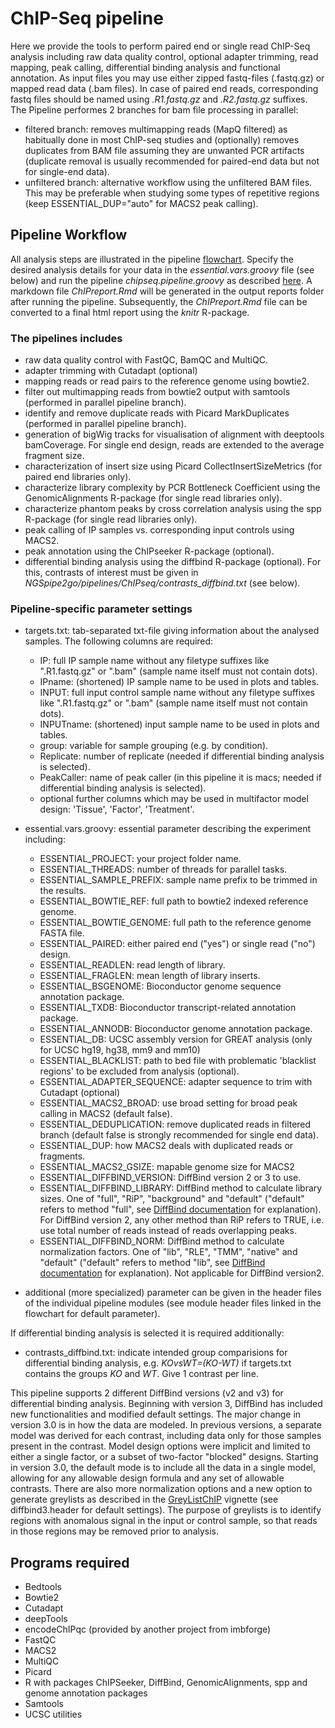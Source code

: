 # ChIP-Seq pipeline
Here we provide the tools to perform paired end or single read ChIP-Seq analysis including raw data quality control, optional adapter trimming, read mapping, peak calling, differential binding analysis and functional annotation. As input files you may use either zipped fastq-files (.fastq.gz) or mapped read data (.bam files). In case of paired end reads, corresponding fastq files should be named using *.R1.fastq.gz* and *.R2.fastq.gz* suffixes. The Pipeline performes 2 branches for bam file processing in parallel:
- filtered branch: removes multimapping reads (MapQ filtered) as habitually done in most ChIP-seq studies and (optionally) removes duplicates from BAM file assuming they are unwanted PCR artifacts (duplicate removal is usually recommended for paired-end data but not for single-end data).
- unfiltered branch: alternative workflow using the unfiltered BAM files. This may be preferable when studying some types of repetitive regions (keep ESSENTIAL_DUP="auto" for MACS2 peak calling).


## Pipeline Workflow
All analysis steps are illustrated in the pipeline [flowchart](https://viewer.diagrams.net/?highlight=0000ff&edit=_blank&layers=1&nav=1&title=NGSpipe2go_ChIPseq_pipeline.html#R7R1Zc9o699cw0z7AeAEDj9lIc2%2B%2FNE3S296%2BZIwtQDfGdmyTpb%2F%2B02q8CCPAG03TmSaWZVs6Ojq7zunoZ8vXy8D0F%2F%2FzbOB0NMV%2B7ejnHU1T9cEA%2FcItb7RlxBvmAbRZp3XDHfwFWKPCWlfQBmGqY%2BR5TgT9dKPluS6wolSbGQTeS7rbzHPSX%2FXNOcg13Fmmk2%2F9Du1owVpVY7y%2B8QnA%2BYJ9eqQN6Y2paT3OA2%2Flsu%2B5ngvonaXJX8PmGC5M23tJNOkXHf0s8LyI%2FrV8PQMOBiuHGH1usuFuPOQAuJHMA%2Bf%2FvYXn3%2F55evy1OBvezFRwFSndeHDRG4cFsBFo2KUXRAtv7rmmc7FuPSXzBfi1Crr6b7X0ef%2B56aOW9VOfPQ81nKu4G4iiN7by5iryUNMiWjrsLniF0Q%2F8wt6AXf2buHP%2Byr5FLt74hRsFb4mH8OW%2FyXvrx8gVfy6MzCBiIzHwtbcKLHADArgEEQjufNOC7jx%2B1E50RU%2FOQbShaxgF3mOMP2h9T%2FNLxFaNfpI2PVvXX%2B%2B%2Br%2F5anf%2F6eX91P%2Fk3fP7Z1Rni0Q8WdOyzBcSrlvgEQ4FL4KGBBm%2BoQwAcM4LPaYQ32b6Zx%2F3WCIT%2BYDgkxqdPyl%2BzxfUocp4Xt9PrT3eTh1%2BfunxDP5vOin2qoxkOmsGpDZ%2FxFx04d8kN42mFUf80INsqvkR%2Fzdlv8tg0yLaggZF38dYM%2FiawyjGnwDmNt%2BiZ53gB6aRPyI9w0Waey7FDxWtum%2BGCILuaQn18NYOOk3ypgv%2FFL%2BV3CE3QT%2BeBaUOECJlmy1tCi2HQ3DHDkGMTJxcK%2BWyEFs%2FDgOuOlSLMegZBBF4LMYHdHRl6T2NkmpHtrqqqcdtLghAO2bIuEjSwr%2FR7g8PRSIjV6rvGowsD%2F6sCj%2BASMbKT0Kc8VC0HkbSRmsKikZJDoL4yziPQkNOuQ9Dnv9l1%2BHn2%2Bvp2u%2FoJtSH8ca%2F80x0czNTqZmFqioHhPbiNh5XIa%2FKsRghVtSlOIxyNcXRrrKTXWG92icX99KbWuGjYm5hAhsBnGzABTmEIZw34Rjcka3yCOqh9%2F1XAN860zkmSV9DX5VhI2Z%2FNzuZscXXTvQNP6Ikb6AMHImqPhnZaOAYhs9swAQEoKYs9cAaHwaFLsBBG5hQ9jZCeTx3pmGAGXUikIYQ%2B%2BL8tcyxnQUzMvQIwS71hEUVYQz3BaK5N5jBCkkIvcPyei7aZNoHL6cxDWw79eX15h%2BegzT100cVr5nhTvCnMECkS6A8%2BwxD9jdc8xEs%2BsRZIBQZPPX63hyQQ7%2FktP8zNHTloTEmUKAdcoW%2B6Mm1oELs114zFrd4gjmfaIbZC4FXHNgfPXjkYgxTTtfEGCkPEKqDpULZhEqW1JBpRwvZ%2BBdYqIsNNbG%2B0YfBrkVpNNv6HEHxEv0ijb8IAkHmR2X3wyS0bhFgVkJ%2FVZjm%2FFGFYSQnDeWWqrwqUqWEJorDYPiBgoRkAIA3Bx38iDcJHugSeOhWDuOwx4g2xCawvBFYhD5eGoJqDmCYAGG%2BTFkTY9248SPCWfayb0YCH6Rd4s1mIKXlmEeJBH6DhNqqj8L%2F%2FTcmyu8mvdaooqiYrwNYkv34LQfBl%2Bh%2FWoxEZxuYBkZEiTxyn3iumjcRoiKnj1AtsEHRRM5ZjMIg44hPaqSAsH8R3ksbmEyL36KCP%2F8U9fNO243dr7RNn6PqFvehVYKlJ3ywSWwTsiAuKeZBvhmeWU4FlclCKhVY7jC2861tKrlcM9kQvbTPso6lnv%2BUac4wrsnnL1U0he1t3zD%2FKWyBvmK0IccKvVEJz6ROouUg0SLwQSn0EN%2BYHXTiN5HcOnwqZA32lEiFaUywEVDWp65tv9%2BUvj%2Buvok0rVPv0Sl42NremVw6TUn%2FfSbCH%2BSS8WWKxqh74LfAdaJnR%2FmvirpZTTKbpuIM937fzwG%2BA%2BXhmOs4WJaRw5Al4%2B%2Bh1mALv80bh2HGjiDYTzkX4S1KHKJbvtITgwQTChKyHxWEEcueEuTEiLMCdcqeGA2b4Mx7qNXOI8R57CDopUa4MXSVtt1d1kegtkL3Vwe4CE7pMyEw7CMra6I%2BgLC8oc%2FXuaARlXyizLdHwoUvFMsVfy8a0vUt2C75nJO4hpI%2B6bAedEMHMpdaObRbWm7XxIWckkTau%2Btm2Ra7XXlOlpADfHInF%2BdPO2gC6gyVN1NaMThAbqXrPZhBuNHBu6pbXE5huVLBYG%2BCUW8NqViwjSfiB9wxtsM1cJxInkpM7je1%2F1%2BjBFJBSABF8lz7WxW5hOINW%2BuvKB8%2BPeh9lhyEC5lZmqRUzy13Y4ssCRgDH5eBnXwISj1Q%2Bq9RHQzlWOd49QmJ%2FTilyl9Vq6%2BMfbK2xr59axX4Fxj5hlJ2q5hbit5Nh6oqpS4XR7C8o6dIucaNsSYk8ehIE5luig49RNdyMu0M17VdQmal6ItlfH2sZzKYjkMTzbWJcLCRNELP%2FekZYjowE9bRCxD3CgLA8hFCeE%2Buk5guBKXFw4XkgweGxwxw2pUkkscMMd8WOInTjyeot0Gfx%2Fa2Mi2LRRsYlorYZZsYMjJ%2FJ1blubGBhJJiMvVgpXREcKMMUsozz3E01BHTZ2N1rJcPdfn2Pzu%2BVHz%2F%2FmtxeBEvVvr98u%2Bqq40IaCpyp99I4%2BayOXPUlydWg9HjgvchVP%2BMG7TM1fk%2Fyk0ORya1hXf44X9yCz0%2FW7N%2B3%2By9nv7qNWgqUFJoM9%2BKytYaEyWJUv182Rsk6tIWLrOqNrnIt5xOqXWUhWEuXcg5aZP3wRS71WEqaBwzbbweU3t38oEnT%2FMJI8wuNBYxvEm%2Bz%2FXWlXP4S3F3cLNTpyph9ezqH56fewwnsNkp5ytDiducvFYovwo1fOjbKkiHhgvdLpULsoEbLcSC14s0IHO1CguEfJKgWCYRQb0weEY6mWPf8gwMVEYJhq5BAPfzI0R8s2AMLBjVhgbSNc%2Bq9RBBo0kZO3pIIW7wFpt3BLkPfx8buLf7KTScQaNOHkETEYF%2BdTw%2FI4ID4j5uer8GYunbuMlDtYFHtJxa3SotqyaE0zLwem%2BcNht4NmVALXRmC83TbPd3kGAfzdyt7hF18WUU07A8n50Ad1psnsXOUJ6toSzUXZ0FxG2%2BzeBqQnrSh51XW45Zxhh8eCJY8XM4Pm0%2FMJXQw%2Fn0CzjPAb%2B3U4Rof9kdpVdzQ8qjPt8eBqC%2BJ58OW4bmSQ%2FUAhCsHG0TaiOwfEJKhuQH7YycOsmToXm%2BszDmczUCwjomhQ3FgGNU%2BlBv6bdN1eSqOlu3uCnZy3xCkAhHt5JFW1U4etX4nO968pdsYjazLuZTlOQ6SFsjpScqxgGktOjz26x0gs6FLInMZbOnv58sH%2F%2Bz%2BW3S9BMbNcnUdPVwfv%2Fl4mwNjf2WQZ4LZqgyOG7MLFY67NfQpL1EHwEdo01ISlQ5frjr%2BGKcUxOppDJJJuIDu2wPLnfBA25Hu%2BIB7Mj2WNvZul3Z%2B%2BLn7%2BWDkDZG6rZ5yj%2FRBt5Da7vggCHu34rmLO24EQmMh1niREFWKdwPeM4G37KQTDyQlXOlzaM1MCHFtOHsjzCzCXNxahRGdDw%2FcXieBiBB%2BhQtEInATxLF1LgCYp0hP7LdXWYeqpGygKiVkvJuIHJ%2F9w0OEK4x4qEZeqMy23D%2Fy4F6NWQ%2FbFtx75aKebBNL2r4x%2FHGaJvwgXjr8LKe%2BhrnEWOpOQ7qvlam5ZIRYpGnRfC%2BijzJo1BIiTKeC5yFv1O7XFSac2MiZnJKA%2FHSyOSXRHd3Qx7rdSWSKrCiqWNP7wuSiNZrFxaczDg%2FzOC5C2%2F70x9znd6wEXO8brSTg%2FsJ0kaBIDKmyFPzrGZZT0behFVKyTMk2%2FR9Tbeja1IlpLZD4aSHMgGEU984Q8XATEa%2FVL5kAxA5kfPCHjCNc5XEQDdFwcWzG7xiqN6wzYphRLAmSW3pUTikRwwbToGQjhgfpA3SVkdzL24uTe2lie%2BEiMrtYAjJyEyHeWwjD3DsLrRRNkVQy0R2IqVE%2FMU2Rxt0pawnENBsnYvCjwW06aqcdw1G78k5ZlBTjzqMVtxJQni6%2FaZlVzxDQdP2YyggiUvLPsHWQlOSRJItWAEh6KsX1giUiAyFxZE7h%2FAViuTNCUudjneeE0RwsNocdKN6wfopXgfzXNMn67uqPL6dP9z%2B%2F3zzcun%2F7%2BtXzQ7O%2B1WM7FMit30lKJYRqYxUfhCZyrdyTGK0wkdcr4gvW%2FZhE%2FP642CzelIiPrQgPicgwaa6GKL0ZwJBUMqDOumcY4owYv1iIWb02kfQ04hRb2xnbqGFRPieyG%2BSnQ52MSVGe%2FOSF%2FwvyU42I3zf0Rvml2OatNckw%2F9i8C449HqvNu88yM7TO5j21pCnyzdktetupF0UOcIGFI37PPDCbQQsSk0y99Hi6QyYiij3v3jY9aiOt%2Fe1LPRwdreVZko6W1o7aGSACfbRKwJ2zggsyJNd3PPxWWo%2BAP1wvoV2PWp7eDpRO7fS2AoLZHzR7TlFof9aPr35nk9Yc6YPUo7Jp2WHmnMPTtb1zc450jqeWmnPU3XI81WXOWZpWKH%2B4P1GEggTB1Mq5yFB3UBJ%2Bj8P1%2BmjcKNMq9Oq15ihQPvaKu8naeBJoCuffU748dkyRGUTD1Jnb9p6xLwHbs4cTBoYgG29VBxenw5V96V3%2F8MGy%2B%2FV2HI2tS6PZcurHVoFlJM2Vm5LGCoe9F%2FmqvETLLSB5ACwcAnAJXC9VrU4uLKrRE46nX77fX10Q%2Fox2xSuJXpin5pE9IMjvKjglOT4liBj%2BikKg7rNnZALQw3VBkukP0O6wHnEQBy2CVnx0runSKuxMieNZZPTkKByew7aqMnvVOmlZ6ZK08GQMBeEb43GenahqZbRmIKA1GcBVW6gkpnbvt1CJMEVBoydh0oaXmLnvZHhRa%2BT0Y0HEtNDSMagrg53c9htvTgPW%2BrLFMa9PHL0nqFSs1Ly3gsEUJOlkZejXB4TkNk7s1IkPwGdTGPAT5Y8ujIKP6%2BsZdEkOpjhxFS3TYhJ0E1VxofEs6xB2BGjgh73EosjUW62qEumO738nA%2BvsVP%2B01HKmFQk%2FY0NNcVLxSX9RjdPKTvrnZZ3GtOkjKGSgqtJHQVvFZONxN2IP5CW2izMDmS%2B2iXXLNtoDSSWuzjrN5odf0PdJRsKGdUqk67LDrp77jHVHogtTY6VvQspcAZN1Wpg6hhYpV3u3ao%2FAuDf%2F1e5xanuM86gNwFqGZQk0T1Gl0XFFlIxXiGmxYwOn0U4lNGoRIVvnNJG2kB019mbdFxqvBLfNfTGoTOA63H%2FRvmJStUYajFVJGYznQ2xPrn6Soe6WZb%2BT9ekzgGAeT63HhLuj%2Ff5oey9uZ51GDo%2B6Nmc%2FT7aHpyLv8x8nV%2BB4ff7DfrM%2B%2F0%2FKX7PF9Shynhe30%2BtPd5OHX5%2F4%2BTgBZ8whF6a%2BQu6StSn1RUzkM5hjkXKNvPR1287%2BJ9YZM9z0IqWjtFnGi2RIN2vi2MBYtH6a5UdLaNuEZoqwIk1Hy%2BAvPHaXV1rIs5e%2BSD7SdscLOSTIV12f4r3dSeRW7mj660mHJlZ3iIJA8jB6PtYeTOdjbrX225VlQDdTt1UX5HrpC6Dbrwq6h7iljazwmbDCcmiuGwlcRXpJKktdImHoenEaFzL3lCx3MdCVgVzDcQq5RoLAFiFylSAZCpGrTj9kIXa%2FXzekECxH6KBi9vEJ9bQU7Mb35ooqBMa79bS0dmANuoBK4DDj4X7ii97fTBsP4jBNViKC1Akw8TI2tFZGyb0Dy1gWOaXFH6Mi5NxcXCc2r19FCJpWMmZ8bXkny7kKMUYpDNfi1PK%2FrfY5TFs3VVkKU5n6mbfOn9PTuMQyBWiko40gRvJniSI1SGDG77xkaSlW7eeXTBMuWQkeFWE8%2FW%2Bfb3pP27MQWLKm57rc%2F9sszy2Ilr9J2ijcGZyvAh713EYPWboiDtJaXMHYRM1VF8%2BhwMM3cL8evVzHiGcdfcJOsVgzEUyqwQo5SZDXBkc%2FAOYSKRHhRiAKerQAWBmhKA09UTRC1RDlVsi0g4gUe9oI2szdNoI102CDGaViL17w6HisYrZrzonIWQR%2FUdshDQGgfCrc4bsfyhsgAoS5ckghFTYCBsvQWQUpww%2FO1U9rPHlJcVwJt3%2BEFGoBr8BCokOQWmd8asZJLaDUvHD0MI0CFt1dn82JayvHmz9%2BkBYlSx3b%2BUB8sY8AYJxcAyZEwg905%2BHH3pbhZbTJQkGt2HXagvDWTKjQgDu%2BtgULqQNtZ8FHxksqhKImUDOrsrIXiZDv2Mo%2BEZYcK07zfZQJOOrUTKSzqZaed2Wv9BvZfN9DlmZnYw6pbH5wY5DBwmrSb7BSxUSclg%2FZsTz%2FjSxGSEqEk6LMiH10EodgWCO3gmqdymN3ljDELhbTBd4qJIJwYmo92q8nzt%2BxGeOOLpRnoKa51FBptgiYmBjmmVKjxFDp7UQO0UWcNi9LItXmSKTo8IYQ%2FDyKpyW5qXgByd8fG7Sm0aEw4LQt6NCyVGUlokNGftIbxoYiQat%2BZCgctpQ%2Bswqct1Oc0QhPcBuvXWMMveLp5M%2B74x1hL8%2Bc%2B8NBb5DWP8ZKT3RIMs%2Bf9WFVG25LBaKjVE2qitgvqtxxrKkBB8NULaKqUwNK1hgsVyg4vMZgizOVHoSU%2FdKTLh96isSGsxkucyqtjuIHcMYqnFqokyyRuk6IUIP%2BuXYN8AnoQmVz82rVq2zuXsejqKJflUU9BrohYpJCLXZ3vJTRYrU5VMdfftxNhsA6vfj7bT67gnyH%2FYksyJAjoZDRtsQC26hRa2Of6%2FJ6Eg9mgphR13IUoPvhA2%2FsRa%2BCYxwb%2BxW5Qd9rqHbsNqPnHjHENvAw7G70eKAJATBGGOKepQEouAPozXt06n9%2FeQ6%2F36Pxf%2Fj7S%2Ff7%2FVZfXYnB1PHrLxGyY9chy1mINyjLBUgJQZhBjAPG1dkplrpQISquPN7a9Dtammtq41GOZwr9k8MaLb%2FNlsJqsQwvhJZszrvS9crD7AmHC0atsyfUKSpJ14Yft9KcoBm7VRrQldEh5gRptRLR4an3EkGgrVz4tALS6mUAloico7cvV04Euzj%2FCWXNAdLukkFK8Tvw0eOoh9l4YLrW4qP4O7XqpNnZC1XTzehYs2rakKKp8S3VJmep2qieeWwsU7YuPK%2Fn0haeebhc9K55puyyt5Rn6v3dii0fyDNzOPnf7Dr8PHt9fbtd%2FYTaEP64V%2F5pVdnafRM3bUHBTC3FLD4KPAg1UKa2mMBiUeV2eb7y5aPDYnnJXvkOOQtnH4WwhLqi%2F4MlGrY45dPmZa1XPEIvgxYnog2JSrrabC1DodOw3Nxzh%2FsMGygHWx5LHcuy1HZWbVXTVVhbU7X11Fx%2BPZOmpaIjxCQX%2FDrTZY20EX30SVwmezMGHV8EbaZqq2po7aN0JZS5rpLUaXVpDCnqtz%2Bt47TgWImdMU6F5LSG2P0PW8x2IHfhark0A4xrmvL1rBOn8q2NwhET3y40jgL26IhcVpwzRs0SObEfbnNWf%2Bqez%2BcVDMhId0t5k%2FI8Z4hqAuoEz09jD35Czp6QHyF9Sma%2FMbL0Kh2CmhXeDfyvsyETyDwwbQjWYTqsOakZzB0zDLNaglIO%2Boyz9gh%2Bva3Sh65XlXh6sC2P3Q5JKMlTKyfb4qyPKJsvWL8lBR2EaV58x4uSGSCcnGc78TJADltHAVyyagfYe%2FwMwQvBRXP9IiH6Srx67bLAr4NhlM4yVPQGTHXXBWK%2Fnd1hqsyrQioIhV9oTqK4kiw5BsYKyRI6zsZg4UmRCoZ7zgW66Evk9DF9b34qO7%2FStCwQhhQyDpwGZkBXERdDeKVLOsX%2F3Zzd4j%2B9KHKACyxSgtoDsxm0YDojadHHsNTgBtBaLMkzHEUYZJNDuboh00P7c47LQUm93Qq8MCTjCqjoQatGsm%2FkFsVfmG5EalLhktqyyIDrbhNjDntI4RE69AD5P8DFH7WhicjTcj03Wl2C4bVj%2BrKrk6p%2FmYIWrwMe4xQbgY0QIoDTFXvoftJJhtI4ngWlNw6vvLUOy9kSYroTDqLGPH3ZwosOTxLFJI4DUkSlzE1JblMGU%2BmrW5lKnIE6xVR42Y5DmIrQBN6oBbzFrjexv0BWh2rM9SYedsuOH7a5apjsuov7lX7OcD%2Ff2zhjKNxyND%2FbX9PqiVc5W0WmbfqRtPJMejNhjIuStSnOFhutUHPejDY1KM5EBWMvVtJbbpO%2FJMXlKtC2xwJtqUZlu3B3trjyFEHrtpaeigenZKrpFciFv0uy3VwZKkFqpMrKUAnt4%2BWeIT%2BO04NleAKFwJQNSO3XFYcszUMR%2BclVhyzgoBe0e2yzcJgGTvVn8xkrfDOkcDINnhki8hENIWg6ioFOXMiMNy9xe4I8AfnJabj4MKKhj3W7HLKV9fQNdF36nGEpnBmHm3helBQdEZgW%2F%2FNsjNEX%2Fwc%3D). Specify the desired analysis details for your data in the *essential.vars.groovy* file (see below) and run the pipeline *chipseq.pipeline.groovy* as described [here](https://gitlab.rlp.net/imbforge/NGSpipe2go/-/blob/master/README.md). A markdown file *ChIPreport.Rmd* will be generated in the output reports folder after running the pipeline. Subsequently, the *ChIPreport.Rmd* file can be converted to a final html report using the *knitr* R-package.


### The pipelines includes
- raw data quality control with FastQC, BamQC and MultiQC.
- adapter trimming with Cutadapt (optional)
- mapping reads or read pairs to the reference genome using bowtie2.
- filter out multimapping reads from bowtie2 output with samtools (performed in parallel pipeline branch).
- identify and remove duplicate reads with Picard MarkDuplicates (performed in parallel pipeline branch). 
- generation of bigWig tracks for visualisation of alignment with deeptools bamCoverage. For single end design, reads are extended to the average fragment size.
- characterization of insert size using Picard CollectInsertSizeMetrics (for paired end libraries only).
- characterize library complexity by PCR Bottleneck Coefficient using the GenomicAlignments R-package (for single read libraries only). 
- characterize phantom peaks by cross correlation analysis using the spp R-package (for single read libraries only).
- peak calling of IP samples vs. corresponding input controls using MACS2.
- peak annotation using the ChIPseeker R-package (optional).
- differential binding analysis using the diffbind R-package (optional). For this, contrasts of interest must be given in *NGSpipe2go/pipelines/ChIPseq/contrasts_diffbind.txt* (see below). 


### Pipeline-specific parameter settings
- targets.txt: tab-separated txt-file giving information about the analysed samples. The following columns are required: 
  - IP: full IP sample name without any filetype suffixes like ".R1.fastq.gz" or ".bam" (sample name itself must not contain dots).
  - IPname: (shortened) IP sample name to be used in plots and tables.
  - INPUT: full input control sample name without any filetype suffixes like ".R1.fastq.gz" or ".bam" (sample name itself must not contain dots).
  - INPUTname: (shortened) input sample name to be used in plots and tables. 
  - group: variable for sample grouping (e.g. by condition).
  - Replicate: number of replicate (needed if differential binding analysis is selected).
  - PeakCaller: name of peak caller (in this pipeline it is macs; needed if differential binding analysis is selected).
  - optional further columns which may be used in multifactor model design: 'Tissue', 'Factor', 'Treatment'. 

- essential.vars.groovy: essential parameter describing the experiment including: 
  - ESSENTIAL_PROJECT: your project folder name.
  - ESSENTIAL_THREADS: number of threads for parallel tasks.
  - ESSENTIAL_SAMPLE_PREFIX: sample name prefix to be trimmed in the results.
  - ESSENTIAL_BOWTIE_REF: full path to bowtie2 indexed reference genome.
  - ESSENTIAL_BOWTIE_GENOME: full path to the reference genome FASTA file.
  - ESSENTIAL_PAIRED: either paired end ("yes") or single read ("no") design.
  - ESSENTIAL_READLEN: read length of library.
  - ESSENTIAL_FRAGLEN: mean length of library inserts.
  - ESSENTIAL_BSGENOME: Bioconductor genome sequence annotation package.
  - ESSENTIAL_TXDB: Bioconductor transcript-related annotation package.
  - ESSENTIAL_ANNODB: Bioconductor genome annotation package.
  - ESSENTIAL_DB: UCSC assembly version for GREAT analysis (only for UCSC hg19, hg38, mm9 and mm10)
  - ESSENTIAL_BLACKLIST: path to bed file with problematic 'blacklist regions' to be excluded from analysis (optional).
  - ESSENTIAL_ADAPTER_SEQUENCE: adapter sequence to trim with Cutadapt (optional)
  - ESSENTIAL_MACS2_BROAD: use broad setting for broad peak calling in MACS2 (default false).
  - ESSENTIAL_DEDUPLICATION: remove duplicated reads in filtered branch (default false is strongly recommended for single end data). 
  - ESSENTIAL_DUP: how MACS2 deals with duplicated reads or fragments.
  - ESSENTIAL_MACS2_GSIZE: mapable genome size for MACS2
  - ESSENTIAL_DIFFBIND_VERSION: DiffBind version 2 or 3 to use.
  - ESSENTIAL_DIFFBIND_LIBRARY: DiffBind method to calculate library sizes. One of "full", "RiP", "background" and "default" ("default" refers to method "full", see [DiffBind documentation](http://bioconductor.org/packages/release/bioc/vignettes/DiffBind/inst/doc/DiffBind.pdf) for explanation). For DiffBind version 2, any other method than RiP refers to TRUE, i.e. use total number of reads instead of reads overlapping peaks.
  - ESSENTIAL_DIFFBIND_NORM: DiffBind method to calculate normalization factors. One of "lib", "RLE", "TMM", "native" and "default" ("default" refers to method "lib", see [DiffBind documentation](http://bioconductor.org/packages/release/bioc/vignettes/DiffBind/inst/doc/DiffBind.pdf) for explanation). Not applicable for DiffBind version2.
  
- additional (more specialized) parameter can be given in the header files of the individual pipeline modules (see module header files linked in the flowchart for default parameter).

If differential binding analysis is selected it is required additionally:

- contrasts_diffbind.txt: indicate intended group comparisions for differential binding analysis, e.g. *KOvsWT=(KO-WT)* if targets.txt contains the groups *KO* and *WT*. Give 1 contrast per line.


This pipeline supports 2 different DiffBind versions (v2 and v3) for differential binding analysis. Beginning with version 3, DiffBind has included new functionalities and modified default settings. The major change in version 3.0 is in how the data are modeled. In previous versions, a separate model was derived for each contrast, including data only for those samples present in the contrast. Model design options were implicit and limited to either a single factor, or a subset of two-factor "blocked" designs. Starting in version 3.0, the default mode is to include all the data in a single model, allowing for any allowable design formula and any set of allowable contrasts. There are also more normalization options and a new option to generate greylists as described in the [GreyListChIP](https://bioconductor.org/packages/release/bioc/vignettes/GreyListChIP/inst/doc/GreyList-demo.pdf) vignette (see diffbind3.header for default settings). The purpose of greylists is to identify regions with anomalous signal in the input or control sample, so that reads in those regions may be removed prior to analysis. 


## Programs required
- Bedtools
- Bowtie2
- Cutadapt
- deepTools
- encodeChIPqc (provided by another project from imbforge)
- FastQC
- MACS2
- MultiQC
- Picard
- R with packages ChIPSeeker, DiffBind, GenomicAlignments, spp and genome annotation packages
- Samtools
- UCSC utilities
